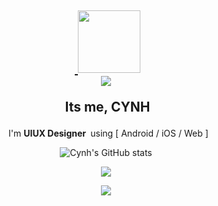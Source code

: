 <div align="center">

<p>

</p>
<p>
 <h2>&nbsp;<a target="_blank" rel="noopener noreferrer" href="https://i.giphy.com/media/GjLuAGAoazPSgg25NI/giphy.webp">
  <img src="https://i.giphy.com/media/GjLuAGAoazPSgg25NI/giphy.webp" width="100" data-canonical-src="https://media.giphy.com/media/hvRJCLFzcasrR4ia7z/giphy.gif" style="max-width: 100%;"></a> <br>
  

  
  <img src="https://capsule-render.vercel.app/api?type=transparent&color=auto&height=40&section=header&text=welcome%20!&fontSize=18&animation=twinkling&fontColor=FC5555" />
  
  
  
 &nbsp; Its me, CYNH&nbsp; </h2> &nbsp; I'm <b>UIUX Designer&nbsp;</b> using [ Android / iOS / Web ]<br/>
</p>






![Cynh's GitHub stats](https://github-readme-stats.vercel.app/api?username=cynhwithcode&theme=graywhite&show_icons=true)




<a href="https://soundcloud.com/cynh-k"><img src="https://img.shields.io/badge/Myplaylist-FF3300?style=flat-square&logo=SoundCloud&logoColor=white&link=https://soundcloud.com/cynh-k"/></a>


<a href="https://hits.seeyoufarm.com"> 
 <img src="https://hits.seeyoufarm.com/api/count/incr/badge.svg?url=https%3A%2F%2Fgithub.com%2Fgjbae1212%2Fhit-counter&count_bg=%23000000&title_bg=%23555555&icon=myspace.svg&icon_color=%23E7E7E7&title=hits&edge_flat=true"/></a>
  
</div>
